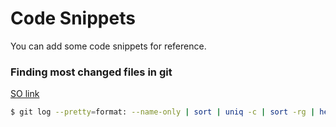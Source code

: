 # Code Snippets

You can add some code snippets for reference.

### Finding most changed files in git
[SO link](http://stackoverflow.com/questions/7686582/finding-most-changed-files-in-git)
```sh
$ git log --pretty=format: --name-only | sort | uniq -c | sort -rg | head -10
```
